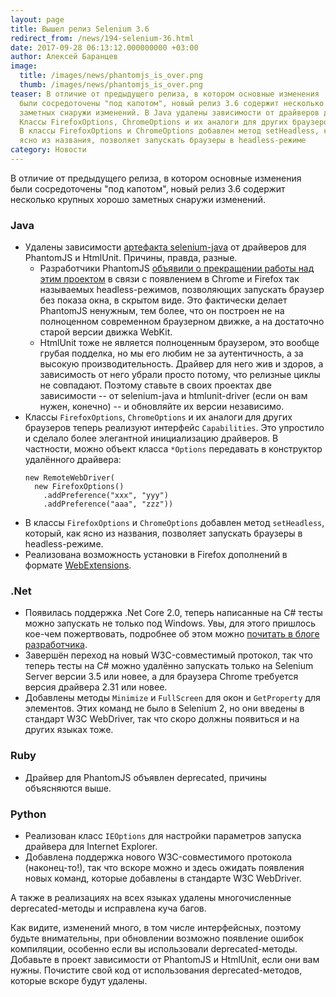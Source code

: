 ```yaml
---
layout: page
title: Вышел релиз Selenium 3.6
redirect_from: /news/194-selenium-36.html
date: 2017-09-28 06:13:12.000000000 +03:00
author: Алексей Баранцев
image:
  title: /images/news/phantomjs_is_over.png
  thumb: /images/news/phantomjs_is_over.png
teaser: В отличие от предыдущего релиза, в котором основные изменения
  были сосредоточены "под капотом", новый релиз 3.6 содержит несколько крупных хорошо
  заметных снаружи изменений. В Java удалены зависимости от драйверов для PhantomJS и HtmlUnit.ъ
  Классы FirefoxOptions, ChromeOptions и их аналоги для других браузеров теперь реализуют интерфейс Capabilities.
  В классы FirefoxOptions и ChromeOptions добавлен метод setHeadless, который, как
  ясно из названия, позволяет запускать браузеры в headless-режиме
category: Новости
---
```

В отличие от предыдущего релиза, в котором основные изменения были сосредоточены "под капотом", новый релиз 3.6 содержит несколько крупных хорошо заметных снаружи изменений.

### Java

* Удалены зависимости [артефакта selenium-java](http://search.maven.org/#artifactdetails%7Corg.seleniumhq.selenium%7Cselenium-java%7C3.6.0%7Cjar) от драйверов для PhantomJS и HtmlUnit. Причины, правда, разные.
  * Разработчики PhantomJS [объявили о прекращении работы над этим проектом](https://medium.com/devschacht/phantomjs-is-over-df065e5b23bf) в связи с появлением в Chrome и Firefox так называемых headless-режимов, позволяющих запускать браузер без показа окна, в скрытом виде. Это фактически делает PhantomJS ненужным, тем более, что он построен не на полноценном современном браузерном движке, а на достаточно старой версии движка WebKit.
  * HtmlUnit тоже не является полноценным браузером, это вообще грубая подделка, но мы его любим не за аутентичность, а за высокую производительность. Драйвер для него жив и здоров, а зависимость от него убрали просто потому, что релизные циклы не совпадают. Поэтому ставьте в своих проектах две зависимости -- от selenium-java и htmlunit-driver (если он вам нужен, конечно) -- и обновляйте их версии независимо.
* Классы `FirefoxOptions`, `ChromeOptions` и их аналоги для других браузеров теперь реализуют интерфейс `Capabilities`. Это упростило и сделало более элегантной инициализацию драйверов. В частности, можно объект класса `*Options` передавать в конструктор удалённого драйвера:
  ```
  new RemoteWebDriver(
    new FirefoxOptions()
      .addPreference("xxx", "yyy")
      .addPreference("aaa", "zzz"))
  ```
* В классы `FirefoxOptions` и `ChromeOptions` добавлен метод `setHeadless`, который, как ясно из названия, позволяет запускать браузеры в headless-режиме.
* Реализована возможность установки в Firefox дополнений в формате [WebExtensions](https://developer.mozilla.org/ru/Add-ons/WebExtensions).

### .Net

* Появилась поддержка .Net Core 2.0, теперь написанные на C# тесты можно запускать не только под Windows. Увы, для этого пришлось кое-чем пожертвовать, подробнее об этом можно [почитать в блоге разработчика](http://jimevansmusic.blogspot.ru/2017/09/selenium-webdriver-support-for-net-core.html).
* Завершён переход на новый W3C-совместимый протокол, так что теперь тесты на C# можно удалённо запускать только на Selenium Server версии 3.5 или новее, а для браузера Chrome требуется версия драйвера 2.31 или новее.
* Добавлены методы `Minimize` и `FullScreen` для окон и `GetProperty` для элементов. Этих команд не было в Selenium 2, но они введены в стандарт W3C WebDriver, так что скоро должны появиться и на других языках тоже.

### Ruby

* Драйвер для PhantomJS объявлен deprecated, причины объясняются выше.

### Python

* Реализован класс `IEOptions` для настройки параметров запуска драйвера для Internet Explorer.
* Добавлена поддержка нового W3C-совместимого протокола (наконец-то!), так что вскоре можно и здесь ожидать появления новых команд, которые добавлены в стандарте W3C WebDriver.

А также в реализациях на всех языках удалены многочисленные deprecated-методы и исправлена куча багов.

Как видите, изменений много, в том числе интерфейсных, поэтому будьте внимательны, при обновлении возможно появление ошибок компиляции, особенно если вы использовали deprecated-методы. Добавьте в проект зависимости от PhantomJS и HtmlUnit, если они вам нужны. Почистите свой код от использования deprecated-методов, которые вскоре будут удалены.
